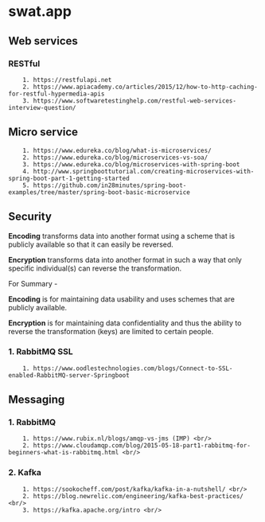 # swat.app

## Web services
### RESTful
        1. https://restfulapi.net
        2. https://www.apiacademy.co/articles/2015/12/how-to-http-caching-for-restful-hypermedia-apis
        3. https://www.softwaretestinghelp.com/restful-web-services-interview-question/

## Micro service
        1. https://www.edureka.co/blog/what-is-microservices/
        2. https://www.edureka.co/blog/microservices-vs-soa/
        3. https://www.edureka.co/blog/microservices-with-spring-boot
        4. http://www.springboottutorial.com/creating-microservices-with-spring-boot-part-1-getting-started
        5. https://github.com/in28minutes/spring-boot-examples/tree/master/spring-boot-basic-microservice

## Security
**Encoding** transforms data into another format using a scheme that is publicly available so that it can easily be reversed.

**Encryption** transforms data into another format in such a way that only specific individual(s) can reverse the transformation.

For Summary -

**Encoding** is for maintaining data usability and uses schemes that are publicly available.

**Encryption** is for maintaining data confidentiality and thus the ability to reverse the transformation (keys) are limited to certain people.

### 1. RabbitMQ SSL
        1. https://www.oodlestechnologies.com/blogs/Connect-to-SSL-enabled-RabbitMQ-server-Springboot

## Messaging
### 1. RabbitMQ
        1. https://www.rubix.nl/blogs/amqp-vs-jms (IMP) <br/>
        2. https://www.cloudamqp.com/blog/2015-05-18-part1-rabbitmq-for-beginners-what-is-rabbitmq.html <br/>
### 2. Kafka
        1. https://sookocheff.com/post/kafka/kafka-in-a-nutshell/ <br/>
        2. https://blog.newrelic.com/engineering/kafka-best-practices/ <br/>
        3. https://kafka.apache.org/intro <br/>
